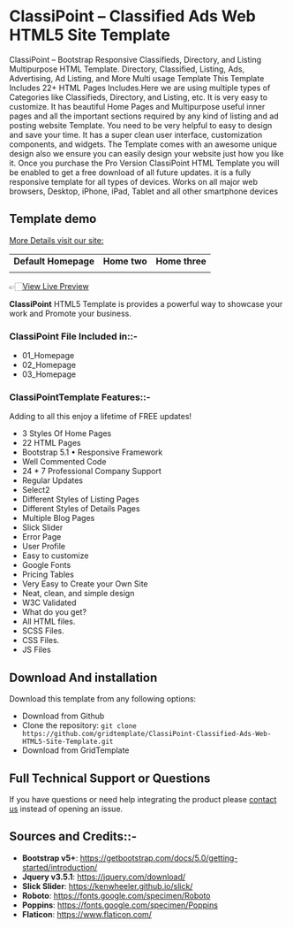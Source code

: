 # ClassiPoint – Classified Ads Web HTML5 Site Template
 ClassiPoint – Bootstrap Responsive Classifieds, Directory, and Listing Multipurpose HTML Template. Directory, Classified, Listing, Ads, Advertising, Ad Listing, and More Multi usage Template  This Template Includes 22+ HTML Pages Includes.Here we are using multiple types of Categories like Classifieds, Directory, and Listing, etc.  It is very easy to customize. It has beautiful Home Pages and Multipurpose useful inner pages and all the important sections required by any kind of listing and ad posting website Template. You need to be very helpful to easy to design and save your time.  It has a super clean user interface, customization components, and widgets. The Template comes with an awesome unique design also we ensure you can easily design your website just how you like it.  Once you purchase the Pro Version ClassiPoint HTML Template you will be enabled to get a free download of all future updates.  it is a fully responsive template for all types of devices. Works on all major web browsers, Desktop, iPhone, iPad, Tablet and all other smartphone devices
<h2>Template demo</h2>
<a href="https://www.gridtemplate.com/templates/classipoint-classified-ads-web-html5-site-template/">More Details visit our site:</a>
<table>




<tbody>
<tr>
<td align="center"><strong>Default Homepage</strong></td>
<td align="center"><strong>Home two</strong></td>
<td align="center"><strong>Home three</strong></td>
</tr>
<tr>
<td align="center"><a href="https://preview.gridtemplate.com/themes/classipoint/" rel="nofollow"><img src="https://user-images.githubusercontent.com/82708956/128397805-8dd9dc53-b4af-4186-bf1d-8447f92d2af9.png" alt="" style="max-width:100%;"></a></td>
<td align="center"><a href="https://preview.gridtemplate.com/themes/classipoint/index2.html" rel="nofollow"><img src="https://user-images.githubusercontent.com/82708956/128398060-0f69babb-f396-41cb-974f-3a52a455ae51.png" alt="" style="max-width:100%;"></a></td>
<td align="center"><a href="https://preview.gridtemplate.com/themes/classipoint/index3.html" rel="nofollow"><img src="https://user-images.githubusercontent.com/82708956/128398195-4c2082a3-01b9-4a41-8443-0de448562445.png" alt="" style="max-width:100%;"></a></td>

</tr>





</tbody>
</table>
<p>👉🏻<a href="https://www.gridtemplate.com/templates/classipoint-classified-ads-web-html5-site-template/" rel="nofollow">View Live Preview</a></p>
<strong>ClassiPoint</strong> HTML5 Template is provides a powerful way to showcase your work and Promote your business.
<h3><strong>ClassiPoint </strong>File Included in::-</h3>
<ul>
 	<li>01_Homepage</li>
 	<li>02_Homepage</li>
 	<li>03_Homepage</li>
</ul>
<h3><strong>ClassiPoint</strong>Template Features::-</h3>
Adding to all this enjoy a lifetime of FREE updates!
<ul>
 	<li> 3 Styles Of Home Pages</li>
 	<li> 22 HTML Pages</li>
 	<li> Bootstrap 5.1 • Responsive Framework</li>
 	<li> Well Commented Code</li>
 	<li> 24 * 7 Professional Company Support</li>
 	<li> Regular Updates</li>
 	<li> Select2</li>
 	<li> Different Styles of Listing Pages</li>
 	<li> Different Styles of Details Pages</li>
 	<li> Multiple Blog Pages</li>
 	<li> Slick Slider</li>
 	<li> Error Page</li>
 	<li> User Profile</li>
 	<li> Easy to customize</li>
 	<li> Google Fonts</li>
 	<li> Pricing Tables</li>
 	<li>  Very Easy to Create your Own Site</li>
 	<li> Neat, clean, and simple design</li>
 	<li> W3C Validated</li>
 	<li>What do you get?</li>
 	<li> All HTML files.</li>
 	<li> SCSS Files.</li>
 	<li> CSS Files.</li>
 	<li> JS Files</li>
</ul>
<h2>Download And installation</h2>
<p>Download this template from any following options:</p>
<ul>
<li>Download from Github</li>
<li>Clone the repository: <code>git clone https://github.com/gridtemplate/ClassiPoint-Classified-Ads-Web-HTML5-Site-Template.git</code></li>
<li>Download from GridTemplate</li>
</ul>


<h2>Full Technical Support or Questions</h2>
<p>If you have questions or need help integrating the product please <a href="mailto:support@gridtemplate.com">contact us</a> instead of opening an issue.</p>

<h2>Sources and Credits::-</h2>
<ul>
<li><strong>Bootstrap v5+</strong>: <a href="https://getbootstrap.com/docs/5.0/getting-started/introduction/" rel="nofollow">https://getbootstrap.com/docs/5.0/getting-started/introduction/</a></li>
<li><strong>Jquery v3.5.1</strong>: <a href="https://jquery.com/download/" rel="nofollow">https://jquery.com/download/</a></li>
  <li><strong>Slick Slider</strong>: <a href="https://kenwheeler.github.io/slick/" rel="nofollow">https://kenwheeler.github.io/slick/</a></li>
<li><strong>Roboto</strong>: <a href="https://fonts.google.com/specimen/Roboto" rel="nofollow">https://fonts.google.com/specimen/Roboto</a></li>
<li><strong>Poppins</strong>: <a href="https://fonts.google.com/specimen/Poppins" rel="nofollow">https://fonts.google.com/specimen/Poppins</a></li>
<li><strong>Flaticon</strong>: <a href="https://www.flaticon.com/" rel="nofollow">https://www.flaticon.com/</a></li>

</ul>

